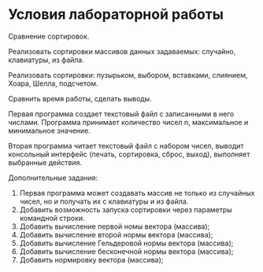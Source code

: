 # Условия лабораторной работы
Сравнение сортировок.

Реализовать сортировки массивов данных задаваемых: случайно, клавиатуры, из файла.

Реализовать сортировки: пузырьком, выбором, вставками, слиянием, Хоара, Шелла, подсчетом.

Сравнить время работы, сделать выводы.

Первая программа создает текстовый файл с записанными в него числами. Программа принимает количество чисел n, максимальное и минимальное значение.

Вторая программа читает текстовый файл с набором чисел, выводит консольный интерфейс (печать, сортировка, сброс, выход), выполняет выбранные действия.

Дополнительные задания:
1. Первая программа может создавать массив не только из случайных чисел, но и получать их с клавиатуры и из файла.
2. Добавить возможность запуска сортировки через параметры командной строки.
3. Добавить вычисление первой номы вектора (массива);
4. Добавить вычисление второй нормы вектора (массива);
5. Добавить вычисление Гельдеровой нормы вектора (массива);
6. Добавить вычисление бесконечной нормы вектора (массива);
7. Добавить нормировку вектора (массива);
